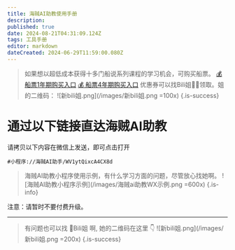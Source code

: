 ```yaml
---
title: 海贼AI助教使用手册
description: 
published: true
date: 2024-08-21T04:31:09.124Z
tags: 工具手册
editor: markdown
dateCreated: 2024-06-29T11:59:00.080Z
---
```


> 如果想以超低成本获得十多门船说系列课程的学习机会，可购买船票。
[💰 船票1年期购买入口](https://b23.tv/uCOhTk2)
[💰 船票4年期购买入口](https://b23.tv/vU6TsQU)
优惠券可以找Bili姐👩‍💻领取。姐的二维码：
![新bili姐.png](/images/新bili姐.png =100x)
{.is-success}



# 通过以下链接直达海贼AI助教
请拷贝以下内容在微信上发送，即可点击打开

`#小程序://海贼AI助手/WV1ytQixcA4CX8d`


> 海贼AI助教小程序使用示例，有什么学习方面的问题，尽管放心找她啊。
![海贼AI助教小程序示例](/images/海贼ai助教WX示例.png =600x)
{.is-info}

注意：请暂时不要付费升级。

---

> 有问题也可以找 👧Bili姐 啊, 她的二维码在这里 👇
![新bili姐.png](/images/新bili姐.png =200x)
{.is-success}
